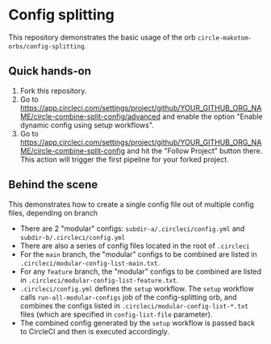 # Config splitting

This repository demonstrates the basic usage of the orb `circle-makotom-orbs/config-splitting`.

## Quick hands-on

1.  Fork this repository.
2.  Go to https://app.circleci.com/settings/project/github/YOUR_GITHUB_ORG_NAME/circle-combine-split-config/advanced and enable the option "Enable dynamic config using setup workflows".
3.  Go to https://app.circleci.com/settings/project/github/YOUR_GITHUB_ORG_NAME/circle-combine-split-config and hit the "Follow Project" button there.
    This action will trigger the first pipeline for your forked project.

## Behind the scene

This demonstrates how to create a single config file out of multiple config files, depending on branch

- There are 2 "modular" configs: 
`subdir-a/.circleci/config.yml` and `subdir-b/.circleci/config.yml`
- There are also a series of config files located in the root of `.circleci`
- For the `main` branch, the "modular" configs to be combined are listed in `.circleci/modular-config-list-main.txt`.
- For any `feature` branch, the "modular" configs to be combined are listed in `.circleci/modular-config-list-feature.txt`.
- `.circleci/config.yml` defines the `setup` workflow. The `setup` workflow calls `run-all-modular-configs` job of the config-splitting orb, and combines the configs listed in `.circleci/modular-config-list-*.txt` files (which are specified in `config-list-file` parameter).
- The combined config generated by the `setup` workflow is passed back to CircleCI and then is executed accordingly.
